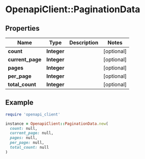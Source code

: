 # OpenapiClient::PaginationData

## Properties

| Name | Type | Description | Notes |
| ---- | ---- | ----------- | ----- |
| **count** | **Integer** |  | [optional] |
| **current_page** | **Integer** |  | [optional] |
| **pages** | **Integer** |  | [optional] |
| **per_page** | **Integer** |  | [optional] |
| **total_count** | **Integer** |  | [optional] |

## Example

```ruby
require 'openapi_client'

instance = OpenapiClient::PaginationData.new(
  count: null,
  current_page: null,
  pages: null,
  per_page: null,
  total_count: null
)
```

